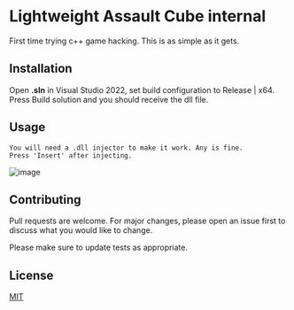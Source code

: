 # Lightweight Assault Cube internal
First time trying c++ game hacking. This is as simple as it gets.


## Installation

Open **.sln** in Visual Studio 2022, set build configuration to Release | x64. Press Build solution and you should receive the dll file.

## Usage

```
You will need a .dll injector to make it work. Any is fine.
Press 'Insert' after injecting.
```
![image](https://github.com/dev-t0ny/assault-cube-basic-internal/assets/79669121/bd89fcb1-e542-4c6c-a4d7-4cb86a235e6e)


## Contributing

Pull requests are welcome. For major changes, please open an issue first
to discuss what you would like to change.

Please make sure to update tests as appropriate.

## License

[MIT](https://choosealicense.com/licenses/mit/)
